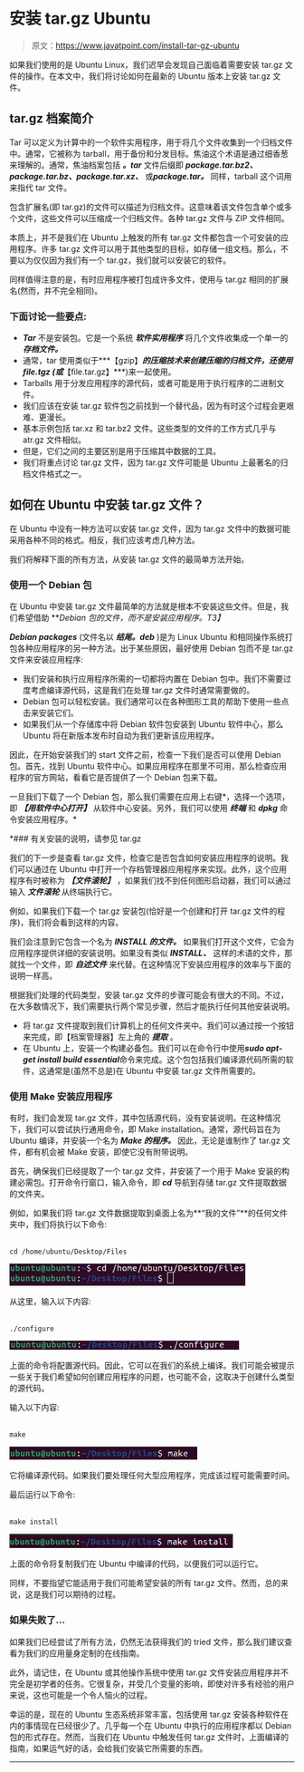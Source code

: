 # 安装 tar.gz Ubuntu

> 原文：<https://www.javatpoint.com/install-tar-gz-ubuntu>

如果我们使用的是 Ubuntu Linux，我们迟早会发现自己面临着需要安装 tar.gz 文件的操作。在本文中，我们将讨论如何在最新的 Ubuntu 版本上安装 tar.gz 文件。

## tar.gz 档案简介

Tar 可以定义为计算中的一个软件实用程序，用于将几个文件收集到一个归档文件中。通常，它被称为 tarball，用于备份和分发目标。焦油这个术语是通过细香葱来理解的。通常，焦油档案包括 ***。tar*** 文件后缀即 ***package.tar.bz2、package.tar.bz、package.tar.xz、*** 或***package.tar。*** 同样，tarball 这个词用来指代 tar 文件。

包含扩展名(即 tar.gz)的文件可以描述为归档文件。这意味着该文件包含单个或多个文件，这些文件可以压缩成一个归档文件。各种 tar.gz 文件与 ZIP 文件相同。

本质上，并不是我们在 Ubuntu 上触发的所有 tar.gz 文件都包含一个可安装的应用程序。许多 tar.gz 文件可以用于其他类型的目标，如存储一组文档。那么，不要以为仅仅因为我们有一个 tar.gz，我们就可以安装它的软件。

同样值得注意的是，有时应用程序被打包成许多文件，使用与 tar.gz 相同的扩展名(然而，并不完全相同)。

### 下面讨论一些要点:

*   ***Tar*** 不是安装包。它是一个系统 ***软件实用程序*** 将几个文件收集成一个单一的 ***存档文件。***
*   通常，tar 使用类似于***【gzip】***的压缩技术来创建压缩的归档文件，还使用 ***file.tgz*** (或***【file.tar.gz】***)来一起使用。
*   Tarballs 用于分发应用程序的源代码，或者可能是用于执行程序的二进制文件。
*   我们应该在安装 tar.gz 软件包之前找到一个替代品，因为有时这个过程会更艰难、更漫长。
*   基本示例包括 tar.xz 和 tar.bz2 文件。这些类型的文件的工作方式几乎与 atr.gz 文件相似。
*   但是，它们之间的主要区别是用于压缩其中数据的工具。
*   我们将重点讨论 tar.gz 文件，因为 tar.gz 文件可能是 Ubuntu 上最著名的归档文件格式之一。

## 如何在 Ubuntu 中安装 tar.gz 文件？

在 Ubuntu 中没有一种方法可以安装 tar.gz 文件，因为 tar.gz 文件中的数据可能采用各种不同的格式。相反，我们应该考虑几种方法。

我们将解释下面的所有方法，从安装 tar.gz 文件的最简单方法开始。

### 使用一个 Debian 包

在 Ubuntu 中安装 tar.gz 文件最简单的方法就是根本不安装这些文件。但是，我们希望借助 ***Debian 包的文件，而不是安装应用程序。*T3】**

***Debian packages*** (文件名以 ***结尾。deb*** )是为 Linux Ubuntu 和相同操作系统打包各种应用程序的另一种方法。出于某些原因，最好使用 Debian 包而不是 tar.gz 文件来安装应用程序:

*   我们安装和执行应用程序所需的一切都将内置在 Debian 包中。我们不需要过度考虑编译源代码，这是我们在处理 tar.gz 文件时通常需要做的。
*   Debian 包可以轻松安装。我们通常可以在各种图形工具的帮助下使用一些点击来安装它们。
*   如果我们从一个存储库中将 Debian 软件包安装到 Ubuntu 软件中心，那么 Ubuntu 将在新版本发布时自动为我们更新该应用程序。

因此，在开始安装我们的 start 文件之前，检查一下我们是否可以使用 Debian 包。首先，找到 Ubuntu 软件中心。如果应用程序在那里不可用，那么检查应用程序的官方网站，看看它是否提供了一个 Debian 包来下载。

一旦我们下载了一个 Debian 包，那么我们需要在应用上右键*，选择一个选项，即 ***【用软件中心打开】*** 从软件中心安装。另外，我们可以使用 ***终端*** 和 ***dpkg*** 命令安装应用程序。*

 *### 有关安装的说明，请参见 tar.gz

我们的下一步是查看 tar.gz 文件，检查它是否包含如何安装应用程序的说明。我们可以通过在 Ubuntu 中打开一个存档管理器应用程序来实现。此外，这个应用程序有时被称为 ***【文件滚轮】*** ，如果我们找不到任何图形启动器，我们可以通过输入 ***文件滚轮*** 从终端执行它。

例如，如果我们下载一个 tar.gz 安装包(恰好是一个创建和打开 tar.gz 文件的程序)，我们将会看到这样的内容。

我们会注意到它包含一个名为 ***INSTALL 的文件。*** 如果我们打开这个文件，它会为应用程序提供详细的安装说明。如果没有类似 ***INSTALL、*** 这样的术语的文件，那就找一个文件，即 ***自述文件*** 来代替。在这种情况下安装应用程序的效率与下面的说明一样高。

根据我们处理的代码类型，安装 tar.gz 文件的步骤可能会有很大的不同。不过，在大多数情况下，我们需要执行两个常见步骤，然后才能执行任何其他安装说明。

*   将 tar.gz 文件提取到我们计算机上的任何文件夹中。我们可以通过按一个按钮来完成，即【档案管理器】左上角的 ***提取*** 。
*   在 Ubuntu 上，安装一个构建必备包。我们可以在命令行中使用***sudo apt-get install build essential***命令来完成。这个包包括我们编译源代码所需的软件，这通常是(虽然不总是)在 Ubuntu 中安装 tar.gz 文件所需要的。

### 使用 Make 安装应用程序

有时，我们会发现 tar.gz 文件，其中包括源代码，没有安装说明。在这种情况下，我们可以尝试执行通用命令，即 Make installation。通常，源代码旨在为 Ubuntu 编译，并安装一个名为 ***Make 的程序。*** 因此，无论是谁制作了 tar.gz 文件，都有机会被 Make 安装，即使它没有附带说明。

首先，确保我们已经提取了一个 tar.gz 文件，并安装了一个用于 Make 安装的构建必需包。打开命令行窗口，输入命令，即 ***cd*** 导航到存储 tar.gz 文件提取数据的文件夹。

例如，如果我们将 tar.gz 文件数据提取到桌面上名为**“我的文件”**的任何文件夹中，我们将执行以下命令:

```

cd /home/ubuntu/Desktop/Files

```

![Install tar.gz Ubuntu](img/6eee4edb5e111c2765e369481e5187ed.png)

从这里，输入以下内容:

```

./configure

```

![Install tar.gz Ubuntu](img/d9baedd9cc68dbcfc5efa0b2c2b808d2.png)

上面的命令将配置源代码。因此，它可以在我们的系统上编译。我们可能会被提示一些关于我们希望如何创建应用程序的问题，也可能不会，这取决于创建什么类型的源代码。

输入以下内容:

```

make

```

![Install tar.gz Ubuntu](img/a568293e43011de91464fb3653386e67.png)

它将编译源代码。如果我们要处理任何大型应用程序，完成该过程可能需要时间。

最后运行以下命令:

```

make install

```

![Install tar.gz Ubuntu](img/4954538315861d8d371f83da0eb4c8bb.png)

上面的命令将复制我们在 Ubuntu 中编译的代码，以便我们可以运行它。

同样，不要指望它能适用于我们可能希望安装的所有 tar.gz 文件。然而，总的来说，这是我们可以期待的过程。

### 如果失败了...

如果我们已经尝试了所有方法，仍然无法获得我们的 tried 文件，那么我们建议查看为我们的应用量身定制的在线指南。

此外，请记住，在 Ubuntu 或其他操作系统中使用 tar.gz 文件安装应用程序并不完全是初学者的任务。它很复杂，并受几个变量的影响，即使对许多有经验的用户来说，这也可能是一个令人恼火的过程。

幸运的是，现在的 Ubuntu 生态系统非常丰富，包括使用 tar.gz 安装各种软件在内的事情现在已经很少了。几乎每一个在 Ubuntu 中执行的应用程序都以 Debian 包的形式存在。然而，当我们在 Ubuntu 中触发任何 tar.gz 文件时，上面编译的指南，如果运气好的话，会给我们安装它所需要的东西。

* * **